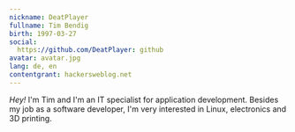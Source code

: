 ```yaml
---
nickname: DeatPlayer
fullname: Tim Bendig
birth: 1997-03-27
social:
  https://github.com/DeatPlayer: github
avatar: avatar.jpg
lang: de, en
contentgrant: hackersweblog.net
---
```

*Hey!*
I'm Tim and I'm an IT specialist for application development.
Besides my job as a software developer, I'm very interested in Linux, electronics and 3D printing.
